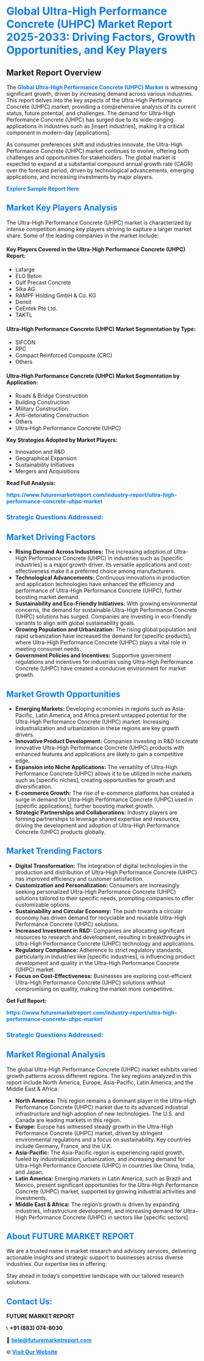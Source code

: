 <h1 style="color: #007BFF;">Global Ultra-High Performance Concrete (UHPC) Market Report 2025-2033: Driving Factors, Growth Opportunities, and Key Players</h1>

<section id="overview">
<h2>Market Report Overview</h2>
<p>The <a href="https://www.futuremarketreport.com/industry-report/ultra-high-performance-concrete-uhpc-market" style="color: #007BFF; text-decoration: none;"><strong>Global Ultra-High Performance Concrete (UHPC) Market</strong></a> is witnessing significant growth, driven by increasing demand across various industries. This report delves into the key aspects of the Ultra-High Performance Concrete (UHPC) market, providing a comprehensive analysis of its current status, future potential, and challenges. The demand for Ultra-High Performance Concrete (UHPC) has surged due to its wide-ranging applications in industries such as [insert industries], making it a critical component in modern-day [applications].</p>
<p>As consumer preferences shift and industries innovate, the Ultra-High Performance Concrete (UHPC) market continues to evolve, offering both challenges and opportunities for stakeholders. The global market is expected to expand at a substantial compound annual growth rate (CAGR) over the forecast period, driven by technological advancements, emerging applications, and increasing investments by major players.</p>
</section>

<section id="overview">
<p><a href="https://www.futuremarketreport.com/request-sample/reportId=85544" style="color: #007BFF; text-decoration: none;"><strong>Explore Sample Report Here</strong></a></p>
</section>

<section id="key-players">
<h2 style="color: #007BFF;">Market Key Players Analysis</h2>
<p>The Ultra-High Performance Concrete (UHPC) market is characterized by intense competition among key players striving to capture a larger market share. Some of the leading companies in the market include:</p>
<h4>Key Players Covered in the Ultra-High Performance Concrete (UHPC) Report:</h4>
<ul><li>Lafarge</li><li>ELO Beton</li><li>Gulf Precast Concrete</li><li>Sika AG</li><li>RAMPF Holding GmbH &amp; Co. KG</li><li>Densit</li><li>CeEntek Pte Ltd.</li><li>TAKTL</li></ul>
<h4>Ultra-High Performance Concrete (UHPC) Market Segmentation by Type:</h4>
<ul><li>SIFCON</li><li>RPC</li><li>Compact Reinforced Composite (CRC)</li><li>Others</li></ul>

<h4>Ultra-High Performance Concrete (UHPC) Market Segmentation by Application:</h4>
<ul><li>Roads &amp; Bridge Construction</li><li>Building Construction</li><li>Military Construction</li><li>Anti-detonating Construction</li><li>Others</li><li>Ultra-High Performance Concrete (UHPC)</li></ul>
<p><strong>Key Strategies Adopted by Market Players:</strong></p>
<ul>
<li>Innovation and R&D</li>
<li>Geographical Expansion</li>
<li>Sustainability Initiatives</li>
<li>Mergers and Acquisitions</li>
</ul>
</section>

<section>
<p><strong>Read Full Analysis: </strong></p><a href="https://www.futuremarketreport.com/industry-report/ultra-high-performance-concrete-uhpc-market" style="color: #007BFF; text-decoration: none;"><strong>https://www.futuremarketreport.com/industry-report/ultra-high-performance-concrete-uhpc-market</strong></a>
<h3 style="color: #007BFF;">Strategic Questions Addressed:</h3>
</section>

<section id="driving-factors">
<h2 style="color: #007BFF;">Market Driving Factors</h2>
<ul>
<li><strong>Rising Demand Across Industries:</strong> The increasing adoption of Ultra-High Performance Concrete (UHPC) in industries such as [specific industries] is a major growth driver. Its versatile applications and cost-effectiveness make it a preferred choice among manufacturers.</li>
<li><strong>Technological Advancements:</strong> Continuous innovations in production and application technologies have enhanced the efficiency and performance of Ultra-High Performance Concrete (UHPC), further boosting market demand.</li>
<li><strong>Sustainability and Eco-Friendly Initiatives:</strong> With growing environmental concerns, the demand for sustainable Ultra-High Performance Concrete (UHPC) solutions has surged. Companies are investing in eco-friendly variants to align with global sustainability goals.</li>
<li><strong>Growing Population and Urbanization:</strong> The rising global population and rapid urbanization have increased the demand for [specific products], where Ultra-High Performance Concrete (UHPC) plays a vital role in meeting consumer needs.</li>
<li><strong>Government Policies and Incentives:</strong> Supportive government regulations and incentives for industries using Ultra-High Performance Concrete (UHPC) have created a conducive environment for market growth.</li>
</ul>
</section>

<section id="growth-opportunities">
<h2 style="color: #007BFF;">Market Growth Opportunities</h2>
<ul>
<li><strong>Emerging Markets:</strong> Developing economies in regions such as Asia-Pacific, Latin America, and Africa present untapped potential for the Ultra-High Performance Concrete (UHPC) market. Increasing industrialization and urbanization in these regions are key growth drivers.</li>
<li><strong>Innovative Product Development:</strong> Companies investing in R&D to create innovative Ultra-High Performance Concrete (UHPC) products with enhanced features and applications are likely to gain a competitive edge.</li>
<li><strong>Expansion into Niche Applications:</strong> The versatility of Ultra-High Performance Concrete (UHPC) allows it to be utilized in niche markets such as [specific niches], creating opportunities for growth and diversification.</li>
<li><strong>E-commerce Growth:</strong> The rise of e-commerce platforms has created a surge in demand for Ultra-High Performance Concrete (UHPC) used in [specific applications], further boosting market growth.</li>
<li><strong>Strategic Partnerships and Collaborations:</strong> Industry players are forming partnerships to leverage shared expertise and resources, driving the development and adoption of Ultra-High Performance Concrete (UHPC) products globally.</li>
</ul>
</section>

<section id="trending-factors">
<h2 style="color: #007BFF;">Market Trending Factors</h2>
<ul>
<li><strong>Digital Transformation:</strong> The integration of digital technologies in the production and distribution of Ultra-High Performance Concrete (UHPC) has improved efficiency and customer satisfaction.</li>
<li><strong>Customization and Personalization:</strong> Consumers are increasingly seeking personalized Ultra-High Performance Concrete (UHPC) solutions tailored to their specific needs, prompting companies to offer customizable options.</li>
<li><strong>Sustainability and Circular Economy:</strong> The push towards a circular economy has driven demand for recyclable and reusable Ultra-High Performance Concrete (UHPC) solutions.</li>
<li><strong>Increased Investment in R&D:</strong> Companies are allocating significant resources to research and development, resulting in breakthroughs in Ultra-High Performance Concrete (UHPC) technology and applications.</li>
<li><strong>Regulatory Compliance:</strong> Adherence to strict regulatory standards, particularly in industries like [specific industries], is influencing product development and quality in the Ultra-High Performance Concrete (UHPC) market.</li>
<li><strong>Focus on Cost-Effectiveness:</strong> Businesses are exploring cost-efficient Ultra-High Performance Concrete (UHPC) solutions without compromising on quality, making the market more competitive.</li>
</ul>
</section>

<section>
<p><strong>Get Full Report: </strong></p><a href="https://www.futuremarketreport.com/industry-report/ultra-high-performance-concrete-uhpc-market" style="color: #007BFF; text-decoration: none;"><strong>https://www.futuremarketreport.com/industry-report/ultra-high-performance-concrete-uhpc-market</strong></a>
<h3 style="color: #007BFF;">Strategic Questions Addressed:</h3>
</section>


<section id="regional-analysis">
<h2 style="color: #007BFF;">Market Regional Analysis</h2>
<p>The global Ultra-High Performance Concrete (UHPC) market exhibits varied growth patterns across different regions. The key regions analyzed in this report include North America, Europe, Asia-Pacific, Latin America, and the Middle East & Africa:</p>
<ul>
<li><strong>North America:</strong> This region remains a dominant player in the Ultra-High Performance Concrete (UHPC) market due to its advanced industrial infrastructure and high adoption of new technologies. The U.S. and Canada are leading markets in this region.</li>
<li><strong>Europe:</strong> Europe has witnessed steady growth in the Ultra-High Performance Concrete (UHPC) market, driven by stringent environmental regulations and a focus on sustainability. Key countries include Germany, France, and the U.K.</li>
<li><strong>Asia-Pacific:</strong> The Asia-Pacific region is experiencing rapid growth, fueled by industrialization, urbanization, and increasing demand for Ultra-High Performance Concrete (UHPC) in countries like China, India, and Japan.</li>
<li><strong>Latin America:</strong> Emerging markets in Latin America, such as Brazil and Mexico, present significant opportunities for the Ultra-High Performance Concrete (UHPC) market, supported by growing industrial activities and investments.</li>
<li><strong>Middle East & Africa:</strong> The region’s growth is driven by expanding industries, infrastructure development, and increasing demand for Ultra-High Performance Concrete (UHPC) in sectors like [specific sectors].</li>
</ul>
</section>

<footer>
<h2 style="color: #007BFF;">About FUTURE MARKET REPORT</h2>
<p>We are a trusted name in market research and advisory services, delivering actionable insights and strategic support to businesses across diverse industries. Our expertise lies in offering:</p>

<p>Stay ahead in today’s competitive landscape with our tailored research solutions.</p>

<h2 style="color: #007BFF;">Contact Us:</h2>
<p><strong>FUTURE MARKET REPORT</strong></p>
<p>📞 <strong>+91 (883) 074-8030</strong></p>
<p>📧 <strong><a href="mailto:help@futuremarketreport.com" style="color: #007BFF;">help@futuremarketreport.com</a></strong></p>
<p>🌐 <strong><a href="https://www.futuremarketreport.com/" style="color: #007BFF;">Visit Our Website</a></strong></p>
</footer>